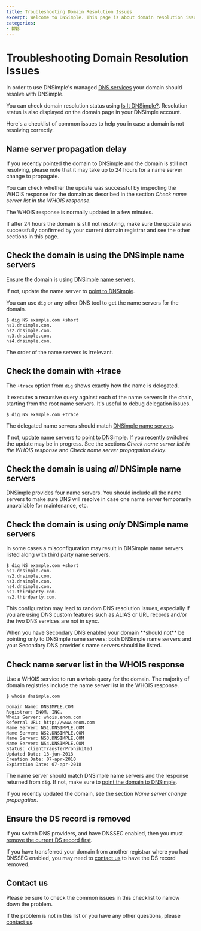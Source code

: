 ```yaml
---
title: Troubleshooting Domain Resolution Issues
excerpt: Welcome to DNSimple. This page is about domain resolution issues. Enjoy low cost hosted DNS services, an easy to use web interface, and REST API.
categories:
- DNS
---
```


# Troubleshooting Domain Resolution Issues

In order to use DNSimple's managed [DNS services](https://dnsimple.com) your domain should resolve with DNSimple.

You can check domain resolution status using [Is It DNSimple?](http://isitdnsimple.com/). Resolution status is also displayed on the domain page in your DNSimple account.

Here's a checklist of common issues to help you in case a domain is not resolving correctly.


## Name server propagation delay

If you recently pointed the domain to DNSimple and the domain is still not resolving, please note that it may take up to 24 hours for a name server change to propagate.

You can check whether the update was successful by inspecting the WHOIS response for the domain as described in the section *Check name server list in the WHOIS response*.

The WHOIS response is normally updated in a few minutes.

If after 24 hours the domain is still not resolving, make sure the update was successfully confirmed by your current domain registrar and see the other sections in this page.


## Check the domain is using the DNSimple name servers

Ensure the domain is using [DNSimple name servers](/articles/dnsimple-nameservers).

If not, update the name server to [point to DNSimple](/articles/pointing-domain-to-dnsimple).

You can use `dig` or any other DNS tool to get the name servers for the domain.

~~~
$ dig NS example.com +short
ns1.dnsimple.com.
ns2.dnsimple.com.
ns3.dnsimple.com.
ns4.dnsimple.com.
~~~

The order of the name servers is irrelevant.


## Check the domain with +trace

The `+trace` option from `dig` shows exactly how the name is delegated.

It executes a recursive query against each of the name servers in the chain, starting from the root name servers. It's useful to debug delegation issues.

~~~
$ dig NS example.com +trace
~~~

The delegated name servers should match [DNSimple name servers](/articles/dnsimple-nameservers).

If not, update name servers to [point to DNSimple](/articles/pointing-domain-to-dnsimple). If you recently switched the update may be in progress. See the sections *Check name server list in the WHOIS response* and *Check name server propagation delay*.


## Check the domain is using *all* DNSimple name servers

DNSimple provides four name servers. You should include all the name servers to make sure DNS will resolve in case one name server temporarily unavailable for maintenance, etc.


## Check the domain is using *only* DNSimple name servers

In some cases a misconfiguration may result in DNSimple name servers listed along with third party name servers.

~~~
$ dig NS example.com +short
ns1.dnsimple.com.
ns2.dnsimple.com.
ns3.dnsimple.com.
ns4.dnsimple.com.
ns1.thirdparty.com.
ns2.thirdparty.com.
~~~

This configuration may lead to random DNS resolution issues, especially if you are using DNS custom features such as ALIAS or URL records and/or the two DNS services are not in sync.

<callout>
When you have Secondary DNS enabled your domain **should not** be pointing only to DNSimple name servers: both DNSimple name servers and your Secondary DNS provider's name servers should be listed.
</callout>


## Check name server list in the WHOIS response

Use a WHOIS service to run a whois query for the domain. The majority of domain registries include the name server list in the WHOIS response.

~~~
$ whois dnsimple.com

Domain Name: DNSIMPLE.COM
Registrar: ENOM, INC.
Whois Server: whois.enom.com
Referral URL: http://www.enom.com
Name Server: NS1.DNSIMPLE.COM
Name Server: NS2.DNSIMPLE.COM
Name Server: NS3.DNSIMPLE.COM
Name Server: NS4.DNSIMPLE.COM
Status: clientTransferProhibited
Updated Date: 13-jun-2013
Creation Date: 07-apr-2010
Expiration Date: 07-apr-2018
~~~

The name server should match DNSimple name servers and the response returned from `dig`. If not, make sure to [point the domain to DNSimple](/articles/pointing-domain-to-dnsimple).

If you recently updated the domain, see the section *Name server change propagation*.

## Ensure the DS record is removed

If you switch DNS providers, and have DNSSEC enabled, then you must [remove the current DS record first](/articles/ds-records-changing-dns/).

If you have transferred your domain from another registrar where you had DNSSEC enabled, you may need to [contact us](https://dnsimple.com/contact) to have the DS record removed.

## Contact us

Please be sure to check the common issues in this checklist to narrow down the problem.

If the problem is not in this list or you have any other questions, please [contact us](https://dnsimple.com/contact).
